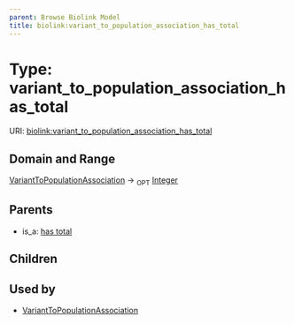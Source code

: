 ```yaml
---
parent: Browse Biolink Model
title: biolink:variant_to_population_association_has_total
---
```


# Type: variant_to_population_association_has_total




URI: [biolink:variant_to_population_association_has_total](https://w3id.org/biolink/vocab/variant_to_population_association_has_total)



## Domain and Range

[VariantToPopulationAssociation](VariantToPopulationAssociation.md) ->  <sub>OPT</sub> [Integer](types/Integer.md)

## Parents

 *  is_a: [has total](has_total.md)

## Children


## Used by

 * [VariantToPopulationAssociation](VariantToPopulationAssociation.md)
